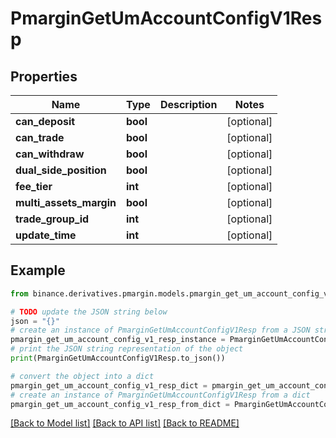 # PmarginGetUmAccountConfigV1Resp


## Properties

Name | Type | Description | Notes
------------ | ------------- | ------------- | -------------
**can_deposit** | **bool** |  | [optional] 
**can_trade** | **bool** |  | [optional] 
**can_withdraw** | **bool** |  | [optional] 
**dual_side_position** | **bool** |  | [optional] 
**fee_tier** | **int** |  | [optional] 
**multi_assets_margin** | **bool** |  | [optional] 
**trade_group_id** | **int** |  | [optional] 
**update_time** | **int** |  | [optional] 

## Example

```python
from binance.derivatives.pmargin.models.pmargin_get_um_account_config_v1_resp import PmarginGetUmAccountConfigV1Resp

# TODO update the JSON string below
json = "{}"
# create an instance of PmarginGetUmAccountConfigV1Resp from a JSON string
pmargin_get_um_account_config_v1_resp_instance = PmarginGetUmAccountConfigV1Resp.from_json(json)
# print the JSON string representation of the object
print(PmarginGetUmAccountConfigV1Resp.to_json())

# convert the object into a dict
pmargin_get_um_account_config_v1_resp_dict = pmargin_get_um_account_config_v1_resp_instance.to_dict()
# create an instance of PmarginGetUmAccountConfigV1Resp from a dict
pmargin_get_um_account_config_v1_resp_from_dict = PmarginGetUmAccountConfigV1Resp.from_dict(pmargin_get_um_account_config_v1_resp_dict)
```
[[Back to Model list]](../README.md#documentation-for-models) [[Back to API list]](../README.md#documentation-for-api-endpoints) [[Back to README]](../README.md)


